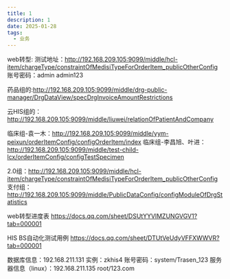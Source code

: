 ```yaml
---
title: 1
description: 1
date: 2025-01-28
tags:
  - 业务
---
```

web转型:
测试地址：http://192.168.209.105:9099/middle/hcl-item/chargeType/constraintOfMedisiTypeForOrderItem_publicOtherConfig
账号密码：admin admin123


药品组的:http://192.168.209.105:9099/middle/drg-public-manager/DrgDataView/specDrgInvoiceAmountRestrictions

云HIS组的：http://192.168.209.105:9099/middle/liuwei/relationOfPatientAndCompany

临床组-袁一木：http://192.168.209.105:9099/middle/yym-peixun/orderItemConfig/configOrderItem/index
临床组-李昌旭、叶进：http://192.168.209.105:9099/middle/test-child-lcx/orderItemConfig/configTestSpecimen

2.0组：http://192.168.209.105:9099/middle/hcl-item/chargeType/constraintOfMedisiTypeForOrderItem_publicOtherConfig
支付组：http://192.168.209.105:9099/middle/PublicDataConfig/configModuleOfDrgStatistics


web转型进度表
https://docs.qq.com/sheet/DSUtYYVlMZUNGVGV1?tab=000001

HIS BS自动化测试用例
https://docs.qq.com/sheet/DTUtVeUdyVFFXWWVR?tab=000001

数据库信息：192.168.211.131 实例：zkhis4 账号密码：system/Trasen_123
服务器信息（linux）：192.168.211.135  root/123.com